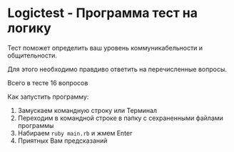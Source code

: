 # Logictest - Программа тест на логику

Тест поможет определить ваш уровень коммуникабельности и общительности.

Для этого необходимо правдиво ответить на перечисленные вопросы.

Всего в тесте 16 вопросов

Как запустить программу:

1. Замускаем командную строку или Терминал
2. Переходим в командной строке в папку с сехраненными файлами программы
3. Набираем `ruby main.rb` и жмем Enter
4. Приятных Вам предсказаний
